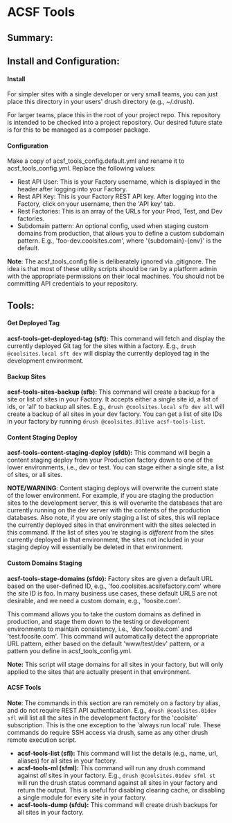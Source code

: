 # ACSF Tools

## Summary: 

## Install and Configuration:

#### Install

For simpler sites with a single developer or very small teams, you can just place this directory in your users' drush
directory (e.g., ~/.drush).

For larger teams, place this in the root of your project repo. This repository is intended to be checked into a project
repository. Our desired future state is for this to be managed as a composer package.

#### Configuration

Make a copy of acsf_tools_config.default.yml and rename it to acsf_tools_config.yml. Replace the following values:

* Rest API User: This is your Factory username, which is displayed in the header after logging into your Factory.
* Rest API Key: This is your Factory REST API key. After logging into the Factory, click on your username, then the 
'API key' tab.
* Rest Factories: This is an array of the URLs for your Prod, Test, and Dev factories.
* Subdomain pattern: An optional config, used when staging custom domains from production, that allows you to define
a custom subdomain pattern. E.g., 'foo-dev.coolsites.com', where '{subdomain}-{env}' is the default.

**Note**: The acsf_tools_config file is deliberately ignored via .gitignore. The idea is that most of these utility
scripts should be ran by a platform admin with the appropriate permissions on their local machines. You should
not be committing API credentials to your repository.

## Tools:

#### Get Deployed Tag

__acsf-tools-get-deployed-tag (sft):__ This command will fetch and display the currently deployed Git tag for the sites
within a factory. E.g., `drush @coolsites.local sft dev` will display the currently deployed tag in the development
environment.

#### Backup Sites

__acsf-tools-sites-backup (sfb):__ This command will create a backup for a site or list of sites in your Factory. It
accepts either a single site id, a list of ids, or 'all' to backup all sites. E.g., `drush @coolsites.local sfb dev all`
will create a backup of all sites in your dev factory. You can get a list of site IDs in your factory by running 
`drush @coolsites.01live acsf-tools-list`.

#### Content Staging Deploy

__acsf-tools-content-staging-deploy (sfdb):__ This command will begin a content staging deploy from your Production
factory down to one of the lower environments, i.e., dev or test. You can stage either a single site, a list of sites,
or all sites. 

**NOTE/WARNING**: Content staging deploys will overwrite the current state of the lower environment. For example,
if you are staging the production sites to the development server, this is will overwrite the databases that are
currently running on the dev server with the contents of the production databases. Also note, if you are only 
staging a list of sites, this will replace the currently deployed sites in that environment with the sites selected in 
this command. If the list of sites you're staging is _different_ from the sites currently deployed in that environment,
the sites not included in your staging deploy will essentially be deleted in that environment.

#### Custom Domains Staging

__acsf-tools-stage-domains (sfdo):__ Factory sites are given a default URL based on the user-defined ID, e.g., 
'foo.coolsites.acsitefactory.com' where the site ID is foo. In many business use cases, these default URLS are not 
desirable, and we need a custom domain, e.g., 'foosite.com'. 

This command allows you to take the custom domains as defined in production, and stage them down to the testing or 
development environments to maintain consistency, i.e., 'dev.foosite.com' and 'test.foosite.com'. This command will 
automatically detect the appropriate URL pattern, either based on the default 'www/test/dev' pattern, or a pattern you 
define in acsf_tools_config.yml.
 
**Note:** This script will stage domains for all sites in your factory, but will only applied to the sites that are
actually present in that environment.

#### ACSF Tools

**Note**: The commands in this section are ran remotely on a factory by alias, and do not require REST API 
authentication. E.g., `drush @coolsites.01dev sfl` will list all the sites in the development factory for the 'coolsite' 
subscription. This is the one exception to the 'always run local' rule. These commands do require SSH access via drush,
same as any other drush remote execution script.

* __acsf-tools-list (sfl):__ This command will list the details (e.g., name, url, aliases) for all sites in your 
factory.
* __acsf-tools-ml (sfml):__ This command will run any drush command against *all* sites in your factory. E.g., 
`drush @coolsites.01dev sfml st` will run the drush status command against all sites in your factory and return the
output. This is useful for disabling clearing cache, or disabling a single module for every site in your factory.
* __acsf-tools-dump (sfdu):__ This command will create drush backups for all sites in your factory.
 




